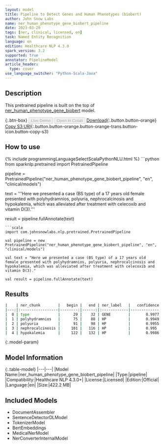 ```yaml
---
layout: model
title: Pipeline to Detect Genes and Human Phenotypes (biobert)
author: John Snow Labs
name: ner_human_phenotype_gene_biobert_pipeline
date: 2023-03-20
tags: [ner, clinical, licensed, en]
task: Named Entity Recognition
language: en
edition: Healthcare NLP 4.3.0
spark_version: 3.2
supported: true
annotator: PipelineModel
article_header:
  type: cover
use_language_switcher: "Python-Scala-Java"
---
```


## Description

This pretrained pipeline is built on the top of [ner_human_phenotype_gene_biobert](https://nlp.johnsnowlabs.com/2021/04/01/ner_human_phenotype_gene_biobert_en.html) model.

{:.btn-box}
<button class="button button-orange" disabled>Live Demo</button>
<button class="button button-orange" disabled>Open in Colab</button>
[Download](https://s3.amazonaws.com/auxdata.johnsnowlabs.com/clinical/models/ner_human_phenotype_gene_biobert_pipeline_en_4.3.0_3.2_1679315678860.zip){:.button.button-orange}
[Copy S3 URI](s3://auxdata.johnsnowlabs.com/clinical/models/ner_human_phenotype_gene_biobert_pipeline_en_4.3.0_3.2_1679315678860.zip){:.button.button-orange.button-orange-trans.button-icon.button-copy-s3}

## How to use



<div class="tabs-box" markdown="1">
{% include programmingLanguageSelectScalaPythonNLU.html %}
```python
from sparknlp.pretrained import PretrainedPipeline

pipeline = PretrainedPipeline("ner_human_phenotype_gene_biobert_pipeline", "en", "clinical/models")

text = '''Here we presented a case (BS type) of a 17 years old female presented with polyhydramnios, polyuria, nephrocalcinosis and hypokalemia, which was alleviated after treatment with celecoxib and vitamin D(3).'''

result = pipeline.fullAnnotate(text)
```
```scala
import com.johnsnowlabs.nlp.pretrained.PretrainedPipeline

val pipeline = new PretrainedPipeline("ner_human_phenotype_gene_biobert_pipeline", "en", "clinical/models")

val text = "Here we presented a case (BS type) of a 17 years old female presented with polyhydramnios, polyuria, nephrocalcinosis and hypokalemia, which was alleviated after treatment with celecoxib and vitamin D(3)."

val result = pipeline.fullAnnotate(text)
```
</div>

## Results

```bash
|    | ner_chunk        |   begin |   end | ner_label   |   confidence |
|---:|:-----------------|--------:|------:|:------------|-------------:|
|  0 | type             |      29 |    32 | GENE        |       0.9977 |
|  1 | polyhydramnios   |      75 |    88 | HP          |       0.9949 |
|  2 | polyuria         |      91 |    98 | HP          |       0.9955 |
|  3 | nephrocalcinosis |     101 |   116 | HP          |       0.995  |
|  4 | hypokalemia      |     122 |   132 | HP          |       0.9986 |
```

{:.model-param}
## Model Information

{:.table-model}
|---|---|
|Model Name:|ner_human_phenotype_gene_biobert_pipeline|
|Type:|pipeline|
|Compatibility:|Healthcare NLP 4.3.0+|
|License:|Licensed|
|Edition:|Official|
|Language:|en|
|Size:|422.2 MB|

## Included Models

- DocumentAssembler
- SentenceDetectorDLModel
- TokenizerModel
- BertEmbeddings
- MedicalNerModel
- NerConverterInternalModel